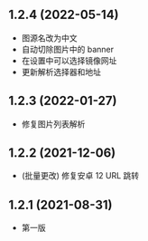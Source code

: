 ## 1.2.4 (2022-05-14)

- 图源名改为中文
- 自动切除图片中的 banner
- 在设置中可以选择镜像网址
- 更新解析选择器和地址

## 1.2.3 (2022-01-27)

- 修复图片列表解析

## 1.2.2 (2021-12-06)

- (批量更改) 修复安卓 12 URL 跳转

## 1.2.1 (2021-08-31)

- 第一版
